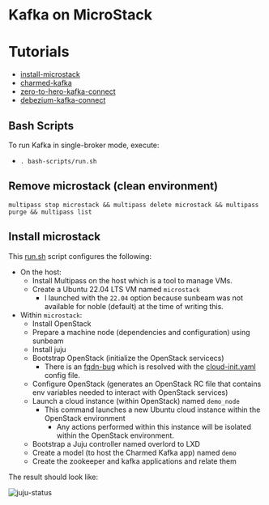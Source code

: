 # Kafka on MicroStack

# Tutorials
* [install-microstack](https://microstack.run)
* [charmed-kafka](https://canonical.com/data/docs/kafka/iaas/t-overview)
* [zero-to-hero-kafka-connect](https://github.com/confluentinc/demo-scene/blob/master/kafka-connect-zero-to-hero/demo_zero-to-hero-with-kafka-connect.adoc)
* [debezium-kafka-connect](https://debezium.io/documentation/reference/stable/architecture.html)

## Bash Scripts
To run Kafka in single-broker mode, execute:
* ```. bash-scripts/run.sh```

## Remove microstack (clean environment)
```multipass stop microstack && multipass delete microstack && multipass purge && multipass list```

## Install microstack
This [run.sh](run.sh) script configures the following:
* On the host:
  * Install Multipass on the host which is a tool to manage VMs.
  * Create a Ubuntu 22.04 LTS VM named ```microstack```
    * I launched with the ```22.04``` option because sunbeam was not available for noble (default) at the time of writing this.
* Within ```microstack```:
  * Install OpenStack
  * Prepare a machine node (dependencies and configuration) using sunbeam
  * Install juju
  * Bootstrap OpenStack (initialize the OpenStack servicecs)
    * There is an [fqdn-bug](https://bugs.launchpad.net/snap-openstack/+bug/2030349/comments/6) which is resolved with the [cloud-init.yaml](cloud-init.yaml) config file.
  * Configure OpenStack (generates an OpenStack RC file that contains env variables needed to interact with OpenStack services)
  * Launch a cloud instance (within OpenStack) named ```demo_node```
    * This command launches a new Ubuntu cloud instance within the OpenStack environment
      * Any actions performed within this instance will be isolated within the OpenStack environment.
  * Bootstrap a Juju controller named overlord to LXD
  * Create a model (to host the Charmed Kafka app) named ```demo```
  * Create the zookeeper and kafka applications and relate them

The result should look like:

![juju-status](documentation/juju-status.png)